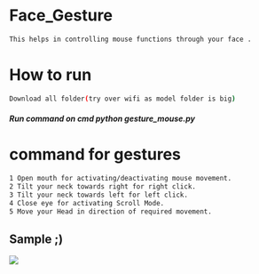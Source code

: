 # Face_Gesture
```bash
This helps in controlling mouse functions through your face .
```
# How to run
```bash
Download all folder(try over wifi as model folder is big)
```
##### Run command on cmd  python gesture_mouse.py


# command for gestures
```bash
1 Open mouth for activating/deactivating mouse movement.
2 Tilt your neck towards right for right click.
3 Tilt your neck towards left for left click.
4 Close eye for activating Scroll Mode.
5 Move your Head in direction of required movement.
```
## Sample ;)
<img src="Sample/example.gif">





